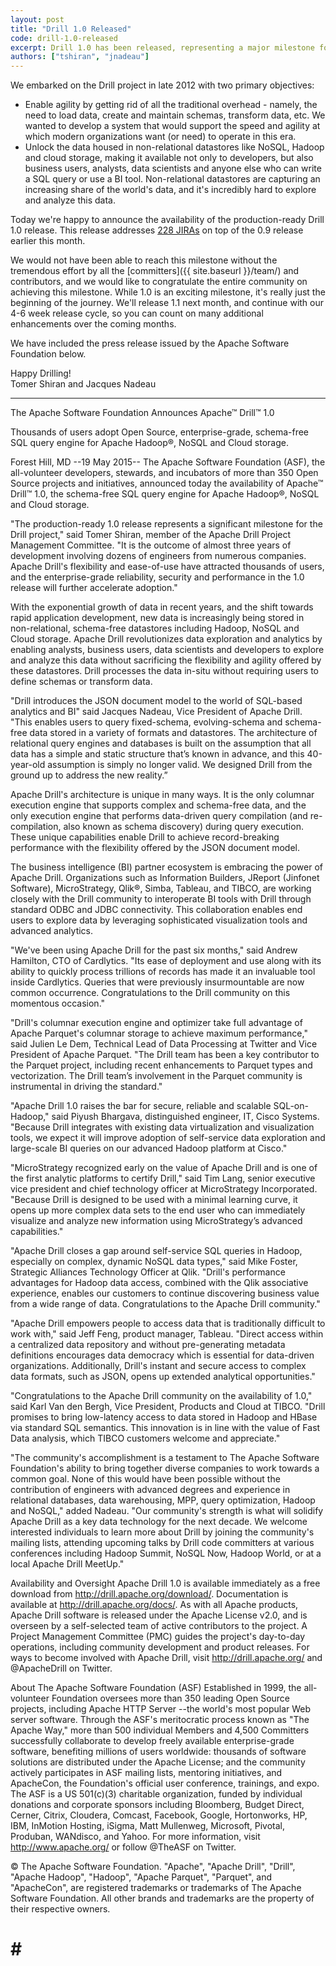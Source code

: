 ```yaml
---
layout: post
title: "Drill 1.0 Released"
code: drill-1.0-released
excerpt: Drill 1.0 has been released, representing a major milestone for the Drill community. Drill in now production-ready, making it easier than ever to explore and analyze data in non-relational datastores.
authors: ["tshiran", "jnadeau"]
---
```

We embarked on the Drill project in late 2012 with two primary objectives:

* Enable agility by getting rid of all the traditional overhead - namely, the need to load data, create and maintain schemas, transform data, etc. We wanted to develop a system that would support the speed and agility at which modern organizations want (or need) to operate in this era.
* Unlock the data housed in non-relational datastores like NoSQL, Hadoop and cloud storage, making it available not only to developers, but also business users, analysts, data scientists and anyone else who can write a SQL query or use a BI tool. Non-relational datastores are capturing an increasing share of the world's data, and it's incredibly hard to explore and analyze this data.

Today we're happy to announce the availability of the production-ready Drill 1.0 release. This release addresses [228 JIRAs](https://issues.apache.org/jira/secure/ReleaseNote.jspa?projectId=12313820&version=12325568) on top of the 0.9 release earlier this month.

We would not have been able to reach this milestone without the tremendous effort by all the [committers]({{ site.baseurl }}/team/) and contributors, and we would like to congratulate the entire community on achieving this milestone. While 1.0 is an exciting milestone, it's really just the beginning of the journey. We'll release 1.1 next month, and continue with our 4-6 week release cycle, so you can count on many additional enhancements over the coming months.

We have included the press release issued by the Apache Software Foundation below.

Happy Drilling!  
Tomer Shiran and Jacques Nadeau

<hr />

The Apache Software Foundation Announces Apache™ Drill™ 1.0

Thousands of users adopt Open Source, enterprise-grade, schema-free SQL query engine for Apache Hadoop®, NoSQL and Cloud storage.

Forest Hill, MD --19 May 2015-- The Apache Software Foundation (ASF), the all-volunteer developers, stewards, and incubators of more than 350 Open Source projects and initiatives, announced today the availability of Apache™ Drill™ 1.0, the schema-free SQL query engine for Apache Hadoop®, NoSQL and Cloud storage.

"The production-ready 1.0 release represents a significant milestone for the Drill project," said Tomer Shiran, member of the Apache Drill Project Management Committee. "It is the outcome of almost three years of development involving dozens of engineers from numerous companies. Apache Drill's flexibility and ease-of-use have attracted thousands of users, and the enterprise-grade reliability, security and performance in the 1.0 release will further accelerate adoption."

With the exponential growth of data in recent years, and the shift towards rapid application development, new data is increasingly being stored in non-relational, schema-free datastores including Hadoop, NoSQL and Cloud storage. Apache Drill revolutionizes data exploration and analytics by enabling analysts, business users, data scientists and developers to explore and analyze this data without sacrificing the flexibility and agility offered by these datastores. Drill processes the data in-situ without requiring users to define schemas or transform data.

"Drill introduces the JSON document model to the world of SQL-based analytics and BI" said Jacques Nadeau, Vice President of Apache Drill. "This enables users to query fixed-schema, evolving-schema and schema-free data stored in a variety of formats and datastores. The architecture of relational query engines and databases is built on the assumption that all data has a simple and static structure that’s known in advance, and this 40-year-old assumption is simply no longer valid. We designed Drill from the ground up to address the new reality.”

Apache Drill's architecture is unique in many ways. It is the only columnar execution engine that supports complex and schema-free data, and the only execution engine that performs data-driven query compilation (and re-compilation, also known as schema discovery) during query execution. These unique capabilities enable Drill to achieve record-breaking performance with the flexibility offered by the JSON document model.

The business intelligence (BI) partner ecosystem is embracing the power of Apache Drill. Organizations such as Information Builders, JReport (Jinfonet Software), MicroStrategy, Qlik®, Simba, Tableau, and TIBCO, are working closely with the Drill community to interoperate BI tools with Drill through standard ODBC and JDBC connectivity. This collaboration enables end users to explore data by leveraging sophisticated visualization tools and advanced analytics.

"We've been using Apache Drill for the past six months," said Andrew Hamilton, CTO of Cardlytics. "Its ease of deployment and use along with its ability to quickly process trillions of records has made it an invaluable tool inside Cardlytics. Queries that were previously insurmountable are now common occurrence. Congratulations to the Drill community on this momentous occasion."

"Drill's columnar execution engine and optimizer take full advantage of Apache Parquet's columnar storage to achieve maximum performance," said Julien Le Dem, Technical Lead of Data Processing at Twitter and Vice President of Apache Parquet. "The Drill team has been a key contributor to the Parquet project, including recent enhancements to Parquet types and vectorization. The Drill team’s involvement in the Parquet community is instrumental in driving the standard."

"Apache Drill 1.0 raises the bar for secure, reliable and scalable SQL-on-Hadoop," said Piyush Bhargava, distinguished engineer, IT, Cisco Systems. "Because Drill integrates with existing data virtualization and visualization tools, we expect it will improve adoption of self-service data exploration and large-scale BI queries on our advanced Hadoop platform at Cisco."

"MicroStrategy recognized early on the value of Apache Drill and is one of the first analytic platforms to certify Drill," said Tim Lang, senior executive vice president and chief technology officer at MicroStrategy Incorporated.  "Because Drill is designed to be used with a minimal learning curve, it opens up more complex data sets to the end user who can immediately visualize and analyze new information using MicroStrategy’s advanced capabilities."

"Apache Drill closes a gap around self-service SQL queries in Hadoop, especially on complex, dynamic NoSQL data types," said Mike Foster, Strategic Alliances Technology Officer at Qlik.  "Drill's performance advantages for Hadoop data access, combined with the Qlik associative experience, enables our customers to continue discovering business value from a wide range of data. Congratulations to the Apache Drill community."

"Apache Drill empowers people to access data that is traditionally difficult to work with," said Jeff Feng, product manager, Tableau.  "Direct access within a centralized data repository and without pre-generating metadata definitions encourages data democracy which is essential for data-driven organizations. Additionally, Drill's instant and secure access to complex data formats, such as JSON, opens up extended analytical opportunities."

"Congratulations to the Apache Drill community on the availability of 1.0," said Karl Van den Bergh, Vice President, Products and Cloud at TIBCO. "Drill promises to bring low-latency access to data stored in Hadoop and HBase via standard SQL semantics. This innovation is in line with the value of Fast Data analysis, which TIBCO customers welcome and appreciate."

"The community's accomplishment is a testament to The Apache Software Foundation's ability to bring together diverse companies to work towards a common goal. None of this would have been possible without the contribution of engineers with advanced degrees and experience in relational databases, data warehousing, MPP, query optimization, Hadoop and NoSQL," added Nadeau. "Our community's strength is what will solidify Apache Drill as a key data technology for the next decade. We welcome interested individuals to learn more about Drill by joining the community's mailing lists, attending upcoming talks by Drill code committers at various conferences including Hadoop Summit, NoSQL Now, Hadoop World, or at a local Apache Drill MeetUp."

Availability and Oversight
Apache Drill 1.0 is available immediately as a free download from http://drill.apache.org/download/. Documentation is available at http://drill.apache.org/docs/. As with all Apache products, Apache Drill software is released under the Apache License v2.0, and is overseen by a self-selected team of active contributors to the project. A Project Management Committee (PMC) guides the project's day-to-day operations, including community development and product releases. For ways to become involved with Apache Drill, visit http://drill.apache.org/ and @ApacheDrill on Twitter.

About The Apache Software Foundation (ASF)
Established in 1999, the all-volunteer Foundation oversees more than 350 leading Open Source projects, including Apache HTTP Server --the world's most popular Web server software. Through the ASF's meritocratic process known as "The Apache Way," more than 500 individual Members and 4,500 Committers successfully collaborate to develop freely available enterprise-grade software, benefiting millions of users worldwide: thousands of software solutions are distributed under the Apache License; and the community actively participates in ASF mailing lists, mentoring initiatives, and ApacheCon, the Foundation's official user conference, trainings, and expo. The ASF is a US 501(c)(3) charitable organization, funded by individual donations and corporate sponsors including Bloomberg, Budget Direct, Cerner, Citrix, Cloudera, Comcast, Facebook, Google, Hortonworks, HP, IBM, InMotion Hosting, iSigma, Matt Mullenweg, Microsoft, Pivotal, Produban, WANdisco, and Yahoo. For more information, visit http://www.apache.org/ or follow @TheASF on Twitter.

© The Apache Software Foundation. "Apache", "Apache Drill", "Drill", "Apache Hadoop", "Hadoop", "Apache Parquet", "Parquet", and "ApacheCon", are registered trademarks or trademarks of The Apache Software Foundation. All other brands and trademarks are the property of their respective owners.

# # #
